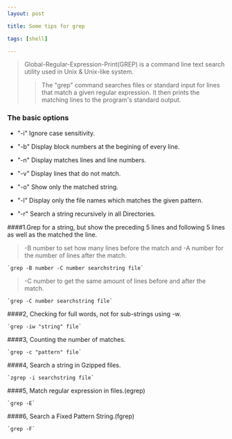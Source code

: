 ```yaml
---
layout: post

title: Some tips for grep

tags: [shell]

---
```


>Global-Regular-Expression-Print(GREP) is a command line text search utility used in Unix & Unix-like system.
>
>>The "grep" command searches files or standard input for lines that match a given regular expression. It then prints the matching lines to the program's standard output.

### The basic options

* "-i" Ignore case sensitivity.

* "-b" Display block numbers at the begining of every line.

* "-n" Display matches lines and line numbers.

* "-v" Display lines that do not match.
* "-o" Show only the matched string.
* "-l" Display only the file names which matches the given pattern.
* "-r" Search a string recursively in all Directories.

####1.Grep for a string, but show the preceding 5 lines and following 5 lines as well as the matched the line.

> -B number to set how many lines before the match and -A number for the number of lines after the match.

	`grep -B number -C number searchstring file`

> -C number to get the same amount of lines before and after the match.
    
	`grep -C number searchstring file`

####2, Checking for full words, not for sub-strings using -w.

	`grep -iw "string" file`

####3, Counting the number of matches.

	`grep -c "pattern" file`

####4, Search a string in Gzipped files.

	`zgrep -i searchstring file`

####5, Match regular expression in files.(egrep) 

	`grep -E`

####6, Search a Fixed Pattern String.(fgrep)

	`grep -F`


